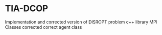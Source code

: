 # TIA-DCOP
Implementation and corrected version of DISROPT
problem c++ library 
MPI 
Classes corrected
correct agent class
